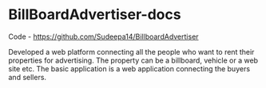 # BillBoardAdvertiser-docs

Code - https://github.com/Sudeepa14/BillboardAdvertiser

Developed a web platform connecting all the people who want to rent their properties for advertising. The property can be a billboard, vehicle or a web site etc. The basic application is a web application connecting the buyers and sellers.
